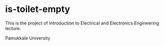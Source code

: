 # is-toilet-empty

This is the project of Introduction to Electrical and Electronics Engineering lecture. 

Pamukkale University
